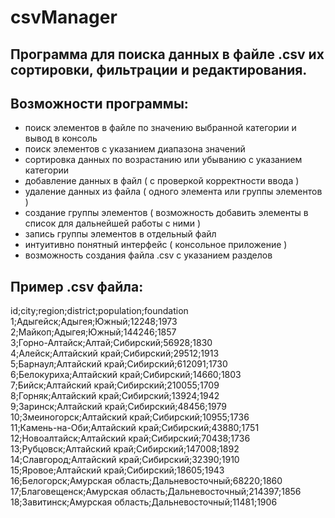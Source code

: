 # csvManager
<h2>Программа для поиска данных в файле .csv их сортировки, фильтрации и редактирования.</h2>
 
<h2>Возможности программы:</h2>
<ul>
 <li>поиск элементов в файле по значению выбранной категории и вывод в консоль</li>
<li>поиск элементов с указанием диапазона значений</li>
<li>сортировка данных по возрастанию или убыванию с указанием категории</li>
<li>добавление данных в файл ( с проверкой корректности ввода )</li>
<li>удаление данных из файла ( одного элемента или группы элементов )</li>
<li>создание группы элементов ( возможность добавить элементы в список для дальнейшей работы с ними )</li>
<li>запись группы элементов в отдельный файл</li>
<li>интуитивно понятный интерфейс ( консольное приложение )</li>
<li>возможность создания файла .csv с указанием разделов</li>
 </ul>
 
<h2>Пример .csv файла:</h2>
 
id;city;region;district;population;foundation<br>
1;Адыгейск;Адыгея;Южный;12248;1973<br>
2;Майкоп;Адыгея;Южный;144246;1857<br>
3;Горно-Алтайск;Алтай;Сибирский;56928;1830<br>
4;Алейск;Алтайский край;Сибирский;29512;1913<br>
5;Барнаул;Алтайский край;Сибирский;612091;1730<br>
6;Белокуриха;Алтайский край;Сибирский;14660;1803<br>
7;Бийск;Алтайский край;Сибирский;210055;1709<br>
8;Горняк;Алтайский край;Сибирский;13924;1942<br>
9;Заринск;Алтайский край;Сибирский;48456;1979<br>
10;Змеиногорск;Алтайский край;Сибирский;10955;1736<br>
11;Камень-на-Оби;Алтайский край;Сибирский;43880;1751<br>
12;Новоалтайск;Алтайский край;Сибирский;70438;1736<br>
13;Рубцовск;Алтайский край;Сибирский;147008;1892<br>
14;Славгород;Алтайский край;Сибирский;32390;1910<br>
15;Яровое;Алтайский край;Сибирский;18605;1943<br>
16;Белогорск;Амурская область;Дальневосточный;68220;1860<br>
17;Благовещенск;Амурская область;Дальневосточный;214397;1856<br>
18;Завитинск;Амурская область;Дальневосточный;11481;1906<br>
 
